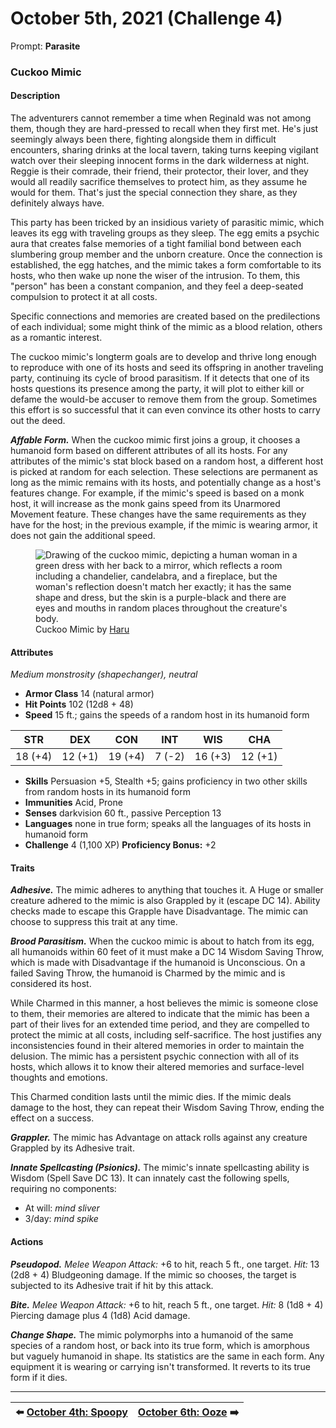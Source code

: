 # October 5th, 2021 (Challenge 4)

Prompt: **Parasite**

### Cuckoo Mimic

#### Description

The adventurers cannot remember a time when Reginald was not among them, though they are hard-pressed to recall when they first met. He's just seemingly always been there, fighting alongside them in difficult encounters, sharing drinks at the local tavern, taking turns keeping vigilant watch over their sleeping innocent forms in the dark wilderness at night. Reggie is their comrade, their friend, their protector, their lover, and they would all readily sacrifice themselves to protect him, as they assume he would for them. That's just the special connection they share, as they definitely always have.

This party has been tricked by an insidious variety of parasitic mimic, which leaves its egg with traveling groups as they sleep. The egg emits a psychic aura that creates false memories of a tight familial bond between each slumbering group member and the unborn creature. Once the connection is established, the egg hatches, and the mimic takes a form comfortable to its hosts, who then wake up none the wiser of the intrusion. To them, this "person" has been a constant companion, and they feel a deep-seated compulsion to protect it at all costs.

Specific connections and memories are created based on the predilections of each individual; some might think of the mimic as a blood relation, others as a romantic interest.

The cuckoo mimic's longterm goals are to develop and thrive long enough to reproduce with one of its hosts and seed its offspring in another traveling party, continuing its cycle of brood parasitism. If it detects that one of its hosts questions its presence among the party, it will plot to either kill or defame the would-be accuser to remove them from the group. Sometimes this effort is so successful that it can even convince its other hosts to carry out the deed.

_**Affable Form.**_ When the cuckoo mimic first joins a group, it chooses a humanoid form based on different attributes of all its hosts. For any attributes of the mimic's stat block based on a random host, a different host is picked at random for each selection. These selections are permanent as long as the mimic remains with its hosts, and potentially change as a host's features change. For example, if the mimic's speed is based on a monk host, it will increase as the monk gains speed from its Unarmored Movement feature. These changes have the same requirements as they have for the host; in the previous example, if the mimic is wearing armor, it does not gain the additional speed.

<figure>
  <img src="artwork/cuckoo-mimic-haru.png" alt="Drawing of the cuckoo mimic, depicting a human woman in a green dress with her back to a mirror, which reflects a room including a chandelier, candelabra, and a fireplace, but the woman's reflection doesn't match her exactly; it has the same shape and dress, but the skin is a purple-black and there are eyes and mouths in random places throughout the creature's body." />
  <figcaption>Cuckoo Mimic by <a href="https://twitter.com/200dollarHaru">Haru</a></figcaption>
</figure>

#### Attributes

_Medium monstrosity (shapechanger), neutral_

- **Armor Class** 14 (natural armor)
- **Hit Points** 102 (12d8 + 48)
- **Speed** 15 ft.; gains the speeds of a random host in its humanoid form

|  STR  |  DEX  |  CON  |  INT  |  WIS  |  CHA  |
|:-----:|:-----:|:-----:|:-----:|:-----:|:-----:|
|18 (+4)|12 (+1)|19 (+4)| 7 (-2)|16 (+3)|12 (+1)|

- **Skills** Persuasion +5, Stealth +5; gains proficiency in two other skills from random hosts in its humanoid form
- **Immunities** Acid, Prone
- **Senses** darkvision 60 ft., passive Perception 13
- **Languages** none in true form; speaks all the languages of its hosts in humanoid form
- **Challenge** 4 (1,100 XP) **Proficiency Bonus:** +2

#### Traits

_**Adhesive.**_ The mimic adheres to anything that touches it. A Huge or smaller creature adhered to the mimic is also Grappled by it (escape DC 14). Ability checks made to escape this Grapple have Disadvantage. The mimic can choose to suppress this trait at any time.

_**Brood Parasitism.**_ When the cuckoo mimic is about to hatch from its egg, all humanoids within 60 feet of it must make a DC 14 Wisdom Saving Throw, which is made with Disadvantage if the humanoid is Unconscious. On a failed Saving Throw, the humanoid is Charmed by the mimic and is considered its host.

While Charmed in this manner, a host believes the mimic is someone close to them, their memories are altered to indicate that the mimic has been a part of their lives for an extended time period, and they are compelled to protect the mimic at all costs, including self-sacrifice. The host justifies any inconsistencies found in their altered memories in order to maintain the delusion. The mimic has a persistent psychic connection with all of its hosts, which allows it to know their altered memories and surface-level thoughts and emotions.

This Charmed condition lasts until the mimic dies. If the mimic deals damage to the host, they can repeat their Wisdom Saving Throw, ending the effect on a success.

_**Grappler.**_ The mimic has Advantage on attack rolls against any creature Grappled by its Adhesive trait.

_**Innate Spellcasting (Psionics).**_ The mimic's innate spellcasting ability is Wisdom (Spell Save DC 13). It can innately cast the following spells, requiring no components:

- At will: _mind sliver_
- 3/day: _mind spike_

#### Actions

_**Pseudopod.**_ _Melee Weapon Attack:_ +6 to hit, reach 5 ft., one target. _Hit:_ 13 (2d8 + 4) Bludgeoning damage. If the mimic so chooses, the target is subjected to its Adhesive trait if hit by this attack.

_**Bite.**_ _Melee Weapon Attack:_ +6 to hit, reach 5 ft., one target. _Hit:_ 8 (1d8 + 4) Piercing damage plus 4 (1d8) Acid damage.

_**Change Shape.**_ The mimic polymorphs into a humanoid of the same species of a random host, or back into its true form, which is amorphous but vaguely humanoid in shape. Its statistics are the same in each form. Any equipment it is wearing or carrying isn't transformed. It reverts to its true form if it dies.

---

| ⬅️ [October 4th: Spoopy](2021-10-04-spoopy.md) | [October 6th: Ooze](2021-10-06-ooze.md) ➡️ |
|:-|-:|
